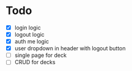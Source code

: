 # Todo

- [x] login logic
- [x] logout logic
- [x] auth me logic
- [x] user dropdown in header with logout button
- [ ] single page for deck
- [ ] CRUD for decks

